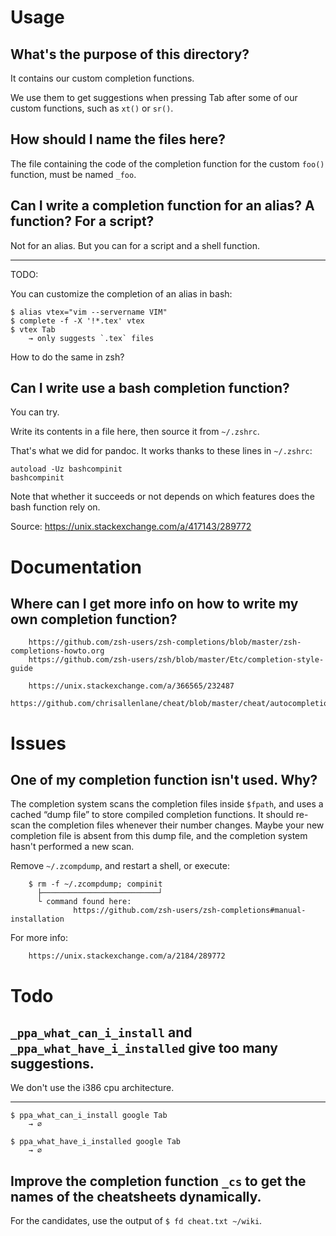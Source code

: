 # Usage
## What's the purpose of this directory?

It contains our custom completion functions.

We  use them  to get  suggestions when  pressing Tab  after some  of our  custom
functions, such as `xt()` or `sr()`.

## How should I name the files here?

The file containing  the code of the completion function  for the custom `foo()`
function, must be named `_foo`.

## Can I write a completion function for an alias?  A function?  For a script?

Not for an alias.
But you can for a script and a shell function.

---

TODO:

You can customize the completion of an alias in bash:

    $ alias vtex="vim --servername VIM"
    $ complete -f -X '!*.tex' vtex
    $ vtex Tab
        → only suggests `.tex` files

How to do the same in zsh?

## Can I write use a bash completion function?

You can try.

Write its contents in a file here, then source it from `~/.zshrc`.

That's what we did for pandoc.
It works thanks to these lines in `~/.zshrc`:

    autoload -Uz bashcompinit
    bashcompinit

Note that  whether it succeeds  or not depends on  which features does  the bash
function rely on.

Source: <https://unix.stackexchange.com/a/417143/289772>

##
# Documentation
## Where can I get more info on how to write my own completion function?

        https://github.com/zsh-users/zsh-completions/blob/master/zsh-completions-howto.org
        https://github.com/zsh-users/zsh/blob/master/Etc/completion-style-guide

        https://unix.stackexchange.com/a/366565/232487
        https://github.com/chrisallenlane/cheat/blob/master/cheat/autocompletion/cheat.zsh

##
# Issues
## One of my completion function isn't used.  Why?

The completion  system scans the  completion files  inside `$fpath`, and  uses a
cached “dump file” to store compiled completion functions.
It should re-scan the completion files whenever their number changes.
Maybe your new completion file is absent from this dump file, and the completion
system hasn't performed a new scan.

Remove `~/.zcompdump`, and restart a shell, or execute:

        $ rm -f ~/.zcompdump; compinit
          ├──────────────────────────┘
          └ command found here:
                  https://github.com/zsh-users/zsh-completions#manual-installation

For more info:

        https://unix.stackexchange.com/a/2184/289772

##
# Todo
## `_ppa_what_can_i_install` and `_ppa_what_have_i_installed` give too many suggestions.

We don't use the i386 cpu architecture.

---

    $ ppa_what_can_i_install google Tab
        → ∅

    $ ppa_what_have_i_installed google Tab
        → ∅

## Improve the completion function `_cs` to get the names of the cheatsheets dynamically.

For the candidates, use the output of `$ fd cheat.txt ~/wiki`.

